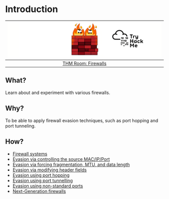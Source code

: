 # Introduction

| ![Firewalls](../../_static/images/thm-firewalls.png) |
|:--:|
| [THM Room: Firewalls](https://tryhackme.com/room/redteamfirewalls) |

## What?

Learn about and experiment with various firewalls.

## Why?

To be able to apply firewall evasion techniques, such as port hopping and port tunneling.

## How?

* [Firewall systems](systems.md)
* [Evasion via controlling the source MAC/IP/Port](source-port.md)
* [Evasion via forcing fragmentation, MTU, and data length](fragmentation.md)
* [Evasion via modifying header fields](header-fields.md)
* [Evasion using port hopping](hopping.md)
* [Evasion using port tunnelling](tunnelling.md)
* [Evasion using non-standard ports](non-standard-ports.md)
* [Next-Generation firewalls](nextgen.md)


